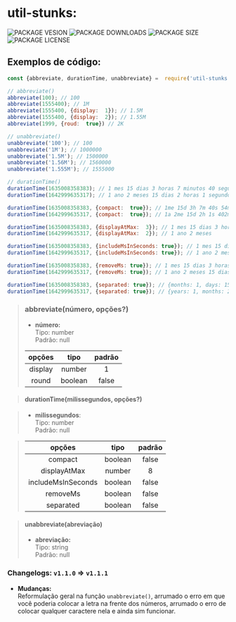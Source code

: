 

# util-stunks:
![PACKAGE VESION](https://img.shields.io/npm/v/util-stunks?color=red&label=util-stunks&style=for-the-badge) ![PACKAGE DOWNLOADS](https://img.shields.io/npm/dw/util-stunks?color=red&label=Donwload&style=for-the-badge) ![PACKAGE SIZE](https://img.shields.io/bundlephobia/min/util-stunks?color=red&label=Size&style=for-the-badge) ![PACKAGE LICENSE](https://img.shields.io/npm/l/util-stunks?color=red&style=for-the-badge)

## Exemplos de código:
```javascript
const {abbreviate, durationTime, unabbreviate} =  require('util-stunks');

// abbreviate()
abbreviate(100); // 100
abbreviate(1555400); // 1M
abbreviate(1555400, {display:  1}); // 1.5M
abbreviate(1555400, {display:  2}); // 1.55M
abbreviate(1999, {roud:  true}) // 2K

// unabbreviate()
unabbreviate('100'); // 100
unabbreviate('1M'); // 1000000
unabbreviate('1.5M'); // 1500000
unabbreviate('1.56M'); // 1560000
unabbreviate('1.555M'); // 1555000

// durationTime()
durationTime(1635008358383); // 1 mes 15 dias 3 horas 7 minutos 40 segundos 54 milissegundos
durationTime(1642999635317); // 1 ano 2 meses 15 dias 2 horas 1 segundo 402 milisegundos.

durationTime(1635008358383, {compact:  true}); // 1me 15d 3h 7m 40s 54ms
durationTime(1642999635317, {compact:  true}); // 1a 2me 15d 2h 1s 402ms

durationTime(1635008358383, {displayAtMax:  3}); // 1 mes 15 dias 3 horas
durationTime(1642999635317, {displayAtMax:  2}); // 1 ano 2 meses

durationTime(1635008358383, {includeMsInSeconds: true}); // 1 mes 15 dias 3 horas 7 minutos 40 segundos
durationTime(1642999635317, {includeMsInSeconds: true}); // 1 ano 2 meses 15 dias 2 horas 1.4 segundos

durationTime(1635008358383, {removeMs: true}); // 1 mes 15 dias 3 horas 7 minutos 40 segundos
durationTime(1642999635317, {removeMs: true}); // 1 ano 2 meses 15 dias 2 horas 1 segundo

durationTime(1635008358383, {separated: true}); // {months: 1, days: 15, hours: 3, minutes: 7, seconds: 40, milliseconds: 54}
durationTime(1642999635317, {separated: true}); // {years: 1, months: 2, days: 15, hours: 2, seconds: 1, milliseconds: 402}
```

> ### abbreviate(número, opções?)
> * **número:**<br>
> Tipo: number<br>
> Padrão: null<br>
>
> opções | tipo | padrão
> :-: | :-: | :-:
> display | number | 1
> round | boolean | false

  

> #### durationTime(milissegundos, opções?)

>* **milissegundos**:<br>
> Tipo: number<br>
> Padrão: null<br>

> opções | tipo | padrão
> :-:|:-:|:-:
> compact | boolean | false
> displayAtMax | number | 8
> includeMsInSeconds | boolean | false
> removeMs | boolean | false
> separated | boolean | false

  

> #### unabbreviate(abreviação)
>* **abreviação:**<br>
> Tipo: string<br>
> Padrão: null<br>

### Changelogs: `v1.1.0` => `v1.1.1`
* **Mudanças:**<br>
Reformulação geral na função `unabbreviate()`, arrumado o erro em que você poderia colocar a letra na frente dos números, arrumado o erro de colocar qualquer caractere nela e ainda sim funcionar. 